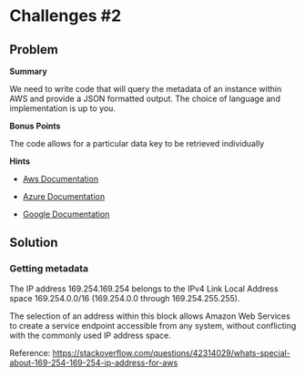 # Challenges #2

## Problem

**Summary**

We need to write code that will query the metadata of an instance within AWS and provide a JSON formatted output. The choice of language and implementation is up to you.

**Bonus Points**

The code allows for a particular data key to be retrieved individually

**Hints**

- [Aws Documentation](http://docs.aws.amazon.com/AWSEC2/latest/UserGuide/ec2-instance-metadata.html)

- [Azure Documentation](https://docs.microsoft.com/en-us/azure/virtual-machines/windows/instance-metadata-service)

- [Google Documentation](https://cloud.google.com/compute/docs/storing-retrieving-metadata)

## Solution

### Getting metadata

The IP address 169.254.169.254 belongs to the IPv4 Link Local Address space 169.254.0.0/16 (169.254.0.0 through 169.254.255.255).

The selection of an address within this block allows Amazon Web Services to create a service endpoint accessible from any system, without conflicting with the commonly used IP address space.

Reference: https://stackoverflow.com/questions/42314029/whats-special-about-169-254-169-254-ip-address-for-aws